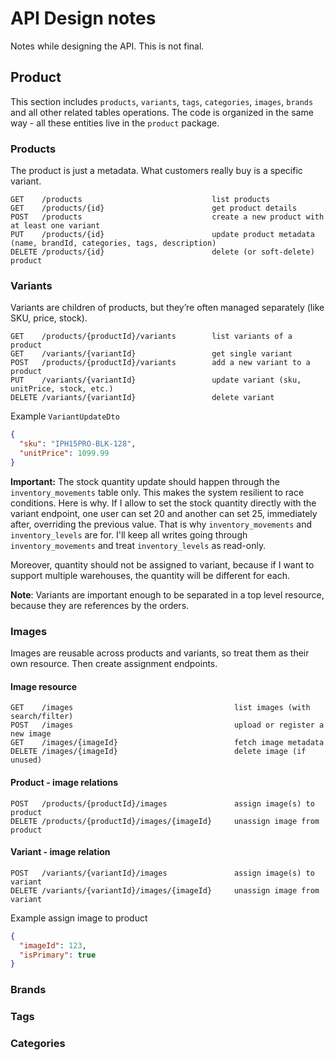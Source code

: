 # API Design notes

Notes while designing the API. This is not final.

## Product

This section includes `products`, `variants`, `tags`, `categories`, `images`, `brands` and all other related tables operations. 
The code is organized in the same way - all these entities live in the `product` package.

### Products

The product is just a metadata. What customers really buy is a specific variant.

```
GET    /products                             list products
GET    /products/{id}                        get product details
POST   /products                             create a new product with at least one variant
PUT    /products/{id}                        update product metadata (name, brandId, categories, tags, description)
DELETE /products/{id}                        delete (or soft-delete) product
```

### Variants

Variants are children of products, but they’re often managed separately (like SKU, price, stock). 

```
GET    /products/{productId}/variants        list variants of a product
GET    /variants/{variantId}                 get single variant
POST   /products/{productId}/variants        add a new variant to a product
PUT    /variants/{variantId}                 update variant (sku, unitPrice, stock, etc.)
DELETE /variants/{variantId}                 delete variant
```
Example `VariantUpdateDto`

```json
{
  "sku": "IPH15PRO-BLK-128",
  "unitPrice": 1099.99
}
```

**Important:** The stock quantity update should happen through the `inventory_movements` table only. This makes the system resilient to race conditions. Here is why. If I allow to set the stock quantity directly with the variant endpoint, one user can set 20 and another can set 25, immediately after, overriding the previous value. That is why `inventory_movements` and `inventory_levels` are for. I'll keep all writes going through `inventory_movements` and treat `inventory_levels` as read-only.

Moreover, quantity should not be assigned to variant, because if I want to support multiple warehouses, the quantity will be different for each.

**Note**: Variants are important enough to be separated in a top level resource, because they are references by the orders.

### Images

Images are reusable across products and variants, so treat them as their own resource. Then create assignment endpoints.

#### Image resource
```
GET    /images                                    list images (with search/filter)
POST   /images                                    upload or register a new image
GET    /images/{imageId}                          fetch image metadata
DELETE /images/{imageId}                          delete image (if unused)
```

#### Product - image relations

````
POST   /products/{productId}/images               assign image(s) to product
DELETE /products/{productId}/images/{imageId}     unassign image from product
````

#### Variant - image relation

```
POST   /variants/{variantId}/images               assign image(s) to variant
DELETE /variants/{variantId}/images/{imageId}     unassign image from variant
```

Example assign image to product

```json
{
  "imageId": 123,
  "isPrimary": true
}
```

### Brands

### Tags

### Categories